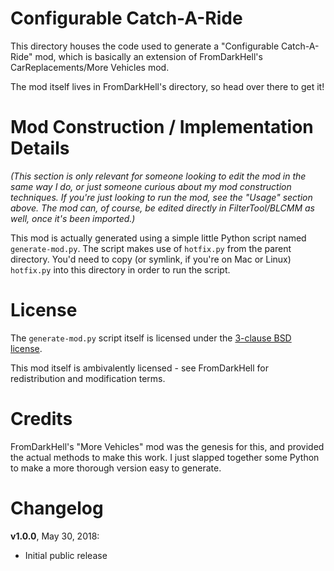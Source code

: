 Configurable Catch-A-Ride
=========================

This directory houses the code used to generate a "Configurable
Catch-A-Ride" mod, which is basically an extension of FromDarkHell's
CarReplacements/More Vehicles mod.

The mod itself lives in FromDarkHell's directory, so head over there
to get it!

Mod Construction / Implementation Details
=========================================

*(This section is only relevant for someone looking to edit the mod in the
same way I do, or just someone curious about my mod construction techniques.
If you're just looking to run the mod, see the "Usage" section above.  The
mod can, of course, be edited directly in FilterTool/BLCMM as well, once it's
been imported.)*

This mod is actually generated using a simple little Python script named
`generate-mod.py`.  The script makes use of `hotfix.py` from the parent
directory.  You'd need to copy (or symlink, if you're on Mac or Linux)
`hotfix.py` into this directory in order to run the script.

License
=======

The `generate-mod.py` script itself is licensed under the
[3-clause BSD license](https://opensource.org/licenses/BSD-3-Clause).

This mod itself is ambivalently licensed - see FromDarkHell for redistribution
and modification terms.

Credits
=======

FromDarkHell's "More Vehicles" mod was the genesis for this, and provided
the actual methods to make this work.  I just slapped together some Python to
make a more thorough version easy to generate.

Changelog
=========

**v1.0.0**, May 30, 2018:
 * Initial public release
